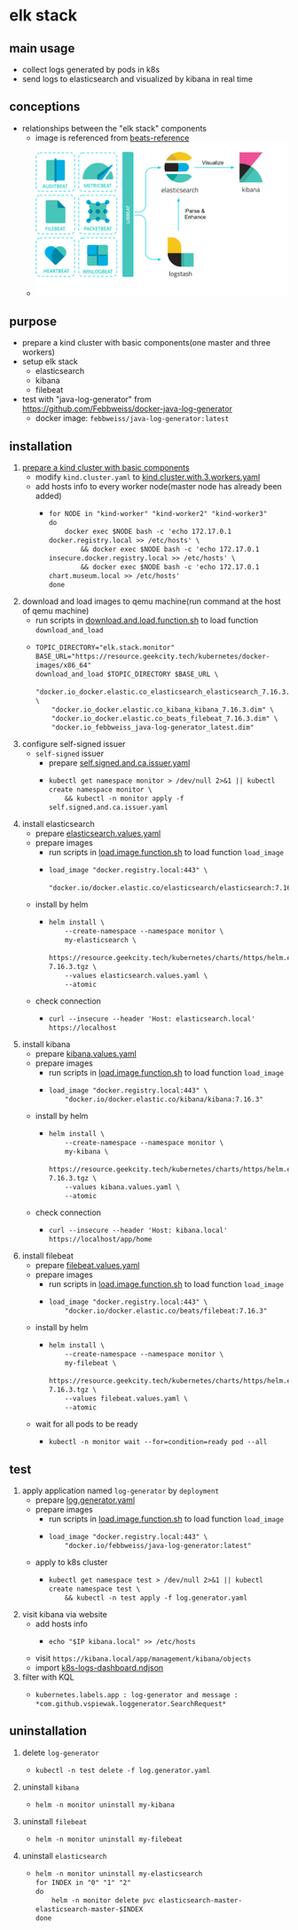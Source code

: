 # elk stack

## main usage

* collect logs generated by pods in k8s
* send logs to elasticsearch and visualized by kibana in real time

## conceptions

* relationships between the "elk stack" components
    + image is referenced from
      [beats-reference](https://www.elastic.co/guide/en/beats/libbeat/current/beats-reference.html)
    + ![relationships.between.elk.stack.components.png](resources/elk.stack/relationships.between.elk.stack.components.png)

## purpose

* prepare a kind cluster with basic components(one master and three workers)
* setup elk stack
    * elasticsearch
    * kibana
    * filebeat
* test with "java-log-generator" from https://github.com/Febbweiss/docker-java-log-generator
    + docker image: `febbweiss/java-log-generator:latest`

## installation

1. [prepare a kind cluster with basic components](../basic/kind.cluster.md)
    * modify `kind.cluster.yaml` to [kind.cluster.with.3.workers.yaml](../resources/kind.cluster.with.3.workers.yaml.md)
    * add hosts info to every worker node(master node has already been added)
        + ```shell
          for NODE in "kind-worker" "kind-worker2" "kind-worker3"
          do
              docker exec $NODE bash -c 'echo 172.17.0.1 docker.registry.local >> /etc/hosts' \
                  && docker exec $NODE bash -c 'echo 172.17.0.1 insecure.docker.registry.local >> /etc/hosts' \
                  && docker exec $NODE bash -c 'echo 172.17.0.1 chart.museum.local >> /etc/hosts'
          done
          ```
2. download and load images to qemu machine(run command at the host of qemu machine)
    * run scripts
      in [download.and.load.function.sh](../resources/create.qemu.machine.for.kind/download.and.load.function.sh.md) to
      load function `download_and_load`
    * ```shell
      TOPIC_DIRECTORY="elk.stack.monitor"
      BASE_URL="https://resource.geekcity.tech/kubernetes/docker-images/x86_64"
      download_and_load $TOPIC_DIRECTORY $BASE_URL \
          "docker.io_docker.elastic.co_elasticsearch_elasticsearch_7.16.3.dim" \
          "docker.io_docker.elastic.co_kibana_kibana_7.16.3.dim" \
          "docker.io_docker.elastic.co_beats_filebeat_7.16.3.dim" \
          "docker.io_febbweiss_java-log-generator_latest.dim"
      ```
3. configure self-signed issuer
    * `self-signed` issuer
        + prepare [self.signed.and.ca.issuer.yaml](../basic/resources/cert.manager/self.signed.and.ca.issuer.yaml.md)
        + ```shell
          kubectl get namespace monitor > /dev/null 2>&1 || kubectl create namespace monitor \
              && kubectl -n monitor apply -f self.signed.and.ca.issuer.yaml
          ```
4. install elasticsearch
    * prepare [elasticsearch.values.yaml](resources/elk.stack/elasticsearch.values.yaml.md)
    * prepare images
        + run scripts in [load.image.function.sh](../resources/load.image.function.sh.md) to load function `load_image`
        + ```shell
          load_image "docker.registry.local:443" \
              "docker.io/docker.elastic.co/elasticsearch/elasticsearch:7.16.3"
          ```
    * install by helm
        + ```shell
          helm install \
              --create-namespace --namespace monitor \
              my-elasticsearch \
              https://resource.geekcity.tech/kubernetes/charts/https/helm.elastic.co/elasticsearch-7.16.3.tgz \
              --values elasticsearch.values.yaml \
              --atomic
          ```
    * check connection
        + ```shell
          curl --insecure --header 'Host: elasticsearch.local' https://localhost
          ```
5. install kibana
    * prepare [kibana.values.yaml](resources/elk.stack/kibana.values.yaml.md)
    * prepare images
        + run scripts in [load.image.function.sh](../resources/load.image.function.sh.md) to load function `load_image`
        + ```shell
          load_image "docker.registry.local:443" \
              "docker.io/docker.elastic.co/kibana/kibana:7.16.3"
          ```
    * install by helm
        + ```shell
          helm install \
              --create-namespace --namespace monitor \
              my-kibana \
              https://resource.geekcity.tech/kubernetes/charts/https/helm.elastic.co/kibana-7.16.3.tgz \
              --values kibana.values.yaml \
              --atomic
          ```
    * check connection
        + ```shell
          curl --insecure --header 'Host: kibana.local' https://localhost/app/home
          ```
6. install filebeat
    * prepare [filebeat.values.yaml](resources/elk.stack/filebeat.values.yaml.md)
    * prepare images
        + run scripts in [load.image.function.sh](../resources/load.image.function.sh.md) to load function `load_image`
        + ```shell
          load_image "docker.registry.local:443" \
              "docker.io/docker.elastic.co/beats/filebeat:7.16.3"
          ```
    * install by helm
        + ```shell
          helm install \
              --create-namespace --namespace monitor \
              my-filebeat \
              https://resource.geekcity.tech/kubernetes/charts/https/helm.elastic.co/filebeat-7.16.3.tgz \
              --values filebeat.values.yaml \
              --atomic
          ```
    * wait for all pods to be ready
        + ```shell
          kubectl -n monitor wait --for=condition=ready pod --all
          ```

## test

1. apply application named `log-generator` by `deployment`
    * prepare [log.generator.yaml](resources/elk.stack/log.generator.yaml.md)
    * prepare images
        + run scripts in [load.image.function.sh](../resources/load.image.function.sh.md) to load function `load_image`
        + ```shell
          load_image "docker.registry.local:443" \
              "docker.io/febbweiss/java-log-generator:latest"
          ```
    * apply to k8s cluster
        + ```shell
          kubectl get namespace test > /dev/null 2>&1 || kubectl create namespace test \
              && kubectl -n test apply -f log.generator.yaml
          ```
2. visit kibana via website
    * add hosts info
        + ```shell
          echo "$IP kibana.local" >> /etc/hosts
          ```
    * visit `https://kibana.local/app/management/kibana/objects`
    * import [k8s-logs-dashboard.ndjson](resources/elk.stack/k8s-logs-dashboard.ndjson.md)
3. filter with KQL
    + ```KQL
      kubernetes.labels.app : log-generator and message : *com.github.vspiewak.loggenerator.SearchRequest*
      ```

## uninstallation

1. delete `log-generator`
    + ```shell
      kubectl -n test delete -f log.generator.yaml
      ```
2. uninstall `kibana`
    * ```shell
      helm -n monitor uninstall my-kibana
      ```
3. uninstall `filebeat`
    * ```shell
      helm -n monitor uninstall my-filebeat
      ```
4. uninstall `elasticsearch`
    * ```shell
      helm -n monitor uninstall my-elasticsearch
      for INDEX in "0" "1" "2"
      do
          helm -n monitor delete pvc elasticsearch-master-elasticsearch-master-$INDEX
      done
      ```
